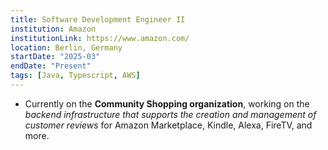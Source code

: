 ```yaml
---
title: Software Development Engineer II
institution: Amazon
institutionLink: https://www.amazon.com/
location: Berlin, Germany
startDate: "2025-03"
endDate: "Present"
tags: [Java, Typescript, AWS]
---
```

* Currently on the **Community Shopping organization**, working on the *backend infrastructure that supports the creation and management of customer reviews* for Amazon Marketplace, Kindle, Alexa, FireTV, and more.